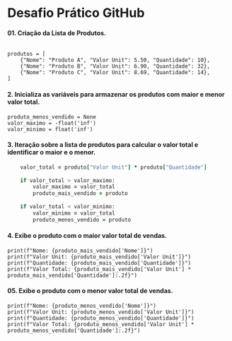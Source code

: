 # Desafio Prático GitHub

#### 01. Criação da Lista de Produtos.
``` print("Análise de Vendas")

produtos = [
    {"Nome": "Produto A", "Valor Unit": 5.50, "Quantidade": 10},
    {"Nome": "Produto B", "Valor Unit": 6.90, "Quantidade": 32},
    {"Nome": "Produto C", "Valor Unit": 8.69, "Quantidade": 14},
] 
```
#### 2. Inicializa as variáveis para armazenar os produtos com maior e menor valor total.
``` produto_mais_vendido = None
produto_menos_vendido = None
valor_maximo = -float('inf')
valor_minimo = float('inf')
```
#### 3. Iteração sobre a lista de produtos para calcular o valor total e identificar o maior e o menor.
``` for produto in produtos:
    valor_total = produto["Valor Unit"] * produto["Quantidade"]
    
    if valor_total > valor_maximo:
        valor_maximo = valor_total
        produto_mais_vendido = produto
    
    if valor_total < valor_minimo:
        valor_minimo = valor_total
        produto_menos_vendido = produto
```
#### 4. Exibe o produto com o maior valor total de vendas.
``` print(f"Produto com o maior valor total de vendas:")
print(f"Nome: {produto_mais_vendido['Nome']}")
print(f"Valor Unit: {produto_mais_vendido['Valor Unit']}")
print(f"Quantidade: {produto_mais_vendido['Quantidade']}")
print(f"Valor Total: {produto_mais_vendido['Valor Unit'] * produto_mais_vendido['Quantidade']:.2f}")
```

#### 05. Exibe o produto com o menor valor total de vendas.
``` print(f"\nProduto com o menor valor total de vendas:")
print(f"Nome: {produto_menos_vendido['Nome']}")
print(f"Valor Unit: {produto_menos_vendido['Valor Unit']}")
print(f"Quantidade: {produto_menos_vendido['Quantidade']}")
print(f"Valor Total: {produto_menos_vendido['Valor Unit'] * produto_menos_vendido['Quantidade']:.2f}")
```